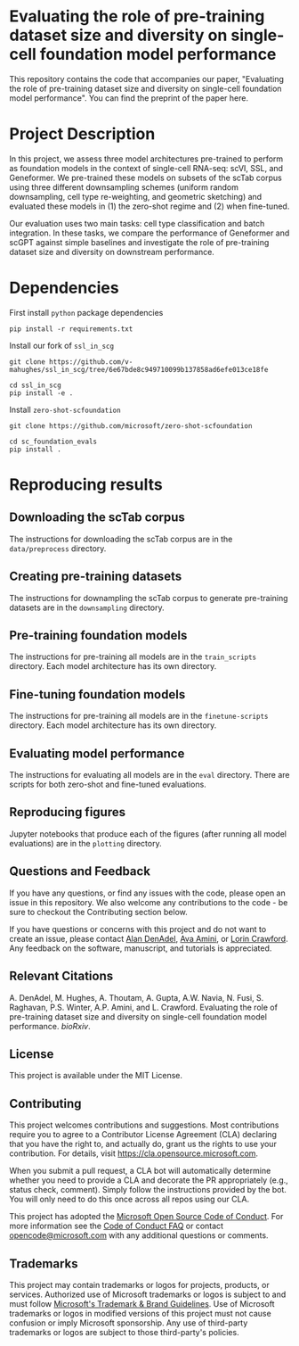 # Evaluating the role of pre-training dataset size and diversity on single-cell foundation model performance

This repository contains the code that accompanies our paper, "Evaluating the role of pre-training dataset size and diversity on single-cell foundation model performance". You can find the preprint of the paper here.

# Project Description

In this project, we assess three model architectures pre-trained to perform as foundation models in the context of single-cell RNA-seq: scVI, SSL, and Geneformer. We pre-trained these models on subsets of the scTab corpus using three different downsampling schemes (uniform random downsampling, cell type re-weighting, and geometric sketching) and evaluated these models in (1) the zero-shot regime and (2) when fine-tuned.

Our evaluation uses two main tasks: cell type classification and batch integration. In these tasks, we compare the performance of Geneformer and scGPT against simple baselines and investigate the role of pre-training dataset size and diversity on downstream performance.



# Dependencies

First install `python` package dependencies

```
pip install -r requirements.txt
```

Install our fork of `ssl_in_scg`

```
git clone https://github.com/v-mahughes/ssl_in_scg/tree/6e67bde8c949710099b137858ad6efe013ce18fe

cd ssl_in_scg
pip install -e .
```

Install `zero-shot-scfoundation`
```
git clone https://github.com/microsoft/zero-shot-scfoundation

cd sc_foundation_evals
pip install .
```

# Reproducing results

## Downloading the scTab corpus

The instructions for downloading the scTab corpus are in the `data/preprocess` directory.

## Creating pre-training datasets

The instructions for downampling the scTab corpus to generate pre-training datasets are in the `downsampling` directory.

## Pre-training foundation models

The instructions for pre-training all models are in the `train_scripts` directory. Each model architecture has its own directory.

## Fine-tuning foundation models

The instructions for pre-training all models are in the `finetune-scripts` directory. Each model architecture has its own directory.


## Evaluating model performance

The instructions for evaluating all models are in the `eval` directory. There are scripts for both zero-shot and fine-tuned evaluations.

## Reproducing figures

Jupyter notebooks that produce each of the figures (after running all model evaluations) are in the `plotting` directory.

## Questions and Feedback

If you have any questions, or find any issues with the code, please open an issue in this repository. We also welcome any contributions to the code - be sure to checkout the Contributing section below.

If you have questions or concerns with this project and do not want to create an issue, please contact
[Alan DenAdel](mailto:alan_denadel@brown.edu), [Ava Amini](mailto:ava.amini@microsoft.com), or [Lorin Crawford](mailto:lcrawford@microsoft.com). Any feedback on the software, manuscript, and tutorials is appreciated.

## Relevant Citations
A. DenAdel, M. Hughes, A. Thoutam, A. Gupta, A.W. Navia, N. Fusi, S. Raghavan, P.S. Winter, A.P. Amini, and L. Crawford. Evaluating the role of pre-training dataset size and diversity on single-cell foundation model performance. _bioRxiv_.

## License

This project is available under the MIT License.

## Contributing

This project welcomes contributions and suggestions.  Most contributions require you to agree to a
Contributor License Agreement (CLA) declaring that you have the right to, and actually do, grant us
the rights to use your contribution. For details, visit https://cla.opensource.microsoft.com.

When you submit a pull request, a CLA bot will automatically determine whether you need to provide
a CLA and decorate the PR appropriately (e.g., status check, comment). Simply follow the instructions
provided by the bot. You will only need to do this once across all repos using our CLA.

This project has adopted the [Microsoft Open Source Code of Conduct](https://opensource.microsoft.com/codeofconduct/).
For more information see the [Code of Conduct FAQ](https://opensource.microsoft.com/codeofconduct/faq/) or
contact [opencode@microsoft.com](mailto:opencode@microsoft.com) with any additional questions or comments.

## Trademarks

This project may contain trademarks or logos for projects, products, or services. Authorized use of Microsoft 
trademarks or logos is subject to and must follow 
[Microsoft's Trademark & Brand Guidelines](https://www.microsoft.com/en-us/legal/intellectualproperty/trademarks/usage/general).
Use of Microsoft trademarks or logos in modified versions of this project must not cause confusion or imply Microsoft sponsorship.
Any use of third-party trademarks or logos are subject to those third-party's policies.
